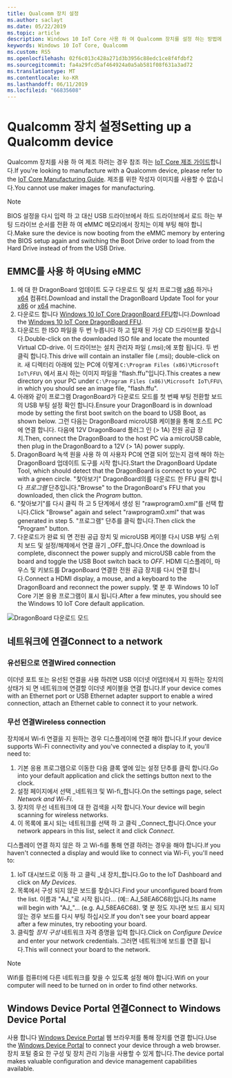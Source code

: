 ```yaml
---
title: Qualcomm 장치 설정
ms.author: saclayt
ms.date: 05/22/2019
ms.topic: article
description: Windows 10 IoT Core 사용 하 여 Qualcomm 장치를 설정 하는 방법에 알아봅니다.
keywords: Windows 10 IoT Core, Qualcomm
ms.custom: RS5
ms.openlocfilehash: 02f6c013c428a271d3b3956c88edc1ce8f4fdbf2
ms.sourcegitcommit: fa4a29fcd5af464924a0a5ab581f08f631a3ad72
ms.translationtype: MT
ms.contentlocale: ko-KR
ms.lasthandoff: 06/11/2019
ms.locfileid: "66835608"
---
```

# <a name="setting-up-a-qualcomm-device"></a><span data-ttu-id="7e6fc-104">Qualcomm 장치 설정</span><span class="sxs-lookup"><span data-stu-id="7e6fc-104">Setting up a Qualcomm device</span></span>

<span data-ttu-id="7e6fc-105">Qualcomm 장치를 사용 하 여 제조 하려는 경우 참조 하는 [IoT Core 제조 가이드](https://docs.microsoft.com/en-us/windows-hardware/manufacture/iot/iot-core-manufacturing-guide)합니다.</span><span class="sxs-lookup"><span data-stu-id="7e6fc-105">If you're looking to manufacture with a Qualcomm device, please refer to the [IoT Core Manufacturing Guide](https://docs.microsoft.com/en-us/windows-hardware/manufacture/iot/iot-core-manufacturing-guide).</span></span> <span data-ttu-id="7e6fc-106">제조를 위한 작성자 이미지를 사용할 수 없습니다.</span><span class="sxs-lookup"><span data-stu-id="7e6fc-106">You cannot use maker images for manufacturing.</span></span>

> [!NOTE]
> <span data-ttu-id="7e6fc-107">BIOS 설정을 다시 입력 하 고 대신 USB 드라이브에서 하드 드라이브에서 로드 하는 부팅 드라이브 순서를 전환 하 여 eMMC 메모리에서 장치는 이제 부팅 해야 합니다.</span><span class="sxs-lookup"><span data-stu-id="7e6fc-107">Make sure the device is now booting from the eMMC memory by entering the BIOS setup again and switching the Boot Drive order to load from the Hard Drive instead of from the USB Drive.</span></span>

## <a name="using-emmc"></a><span data-ttu-id="7e6fc-108">EMMC를 사용 하 여</span><span class="sxs-lookup"><span data-stu-id="7e6fc-108">Using eMMC</span></span>

1. <span data-ttu-id="7e6fc-109">에 대 한 DragonBoard 업데이트 도구 다운로드 및 설치 프로그램 [x86](https://developer.qualcomm.com/download/db410c/windows-10-iot-update-tool-dragonboard-410c-x86.zip) 하거나 [x64](https://developer.qualcomm.com/download/db410c/windows-10-iot-update-tool-dragonboard-410c-x64.zip) 컴퓨터.</span><span class="sxs-lookup"><span data-stu-id="7e6fc-109">Download and install the DragonBoard Update Tool for your [x86](https://developer.qualcomm.com/download/db410c/windows-10-iot-update-tool-dragonboard-410c-x86.zip) or [x64](https://developer.qualcomm.com/download/db410c/windows-10-iot-update-tool-dragonboard-410c-x64.zip) machine.</span></span>
2. <span data-ttu-id="7e6fc-110">다운로드 합니다 [Windows 10 IoT Core DragonBoard FFU](https://docs.microsoft.com/en-us/windows/iot-core/downloads)합니다.</span><span class="sxs-lookup"><span data-stu-id="7e6fc-110">Download the [Windows 10 IoT Core DragonBoard FFU](https://docs.microsoft.com/en-us/windows/iot-core/downloads).</span></span>
3. <span data-ttu-id="7e6fc-111">다운로드 한 ISO 파일을 두 번 누릅니다 하 고 탑재 된 가상 CD 드라이브를 찾습니다.</span><span class="sxs-lookup"><span data-stu-id="7e6fc-111">Double-click on the downloaded ISO file and locate the mounted Virtual CD-drive.</span></span> <span data-ttu-id="7e6fc-112">이 드라이브는 설치 관리자 파일 (.msi);에 포함 됩니다. 두 번 클릭 합니다.</span><span class="sxs-lookup"><span data-stu-id="7e6fc-112">This drive will contain an installer file (.msi); double-click on it.</span></span> <span data-ttu-id="7e6fc-113">새 디렉터리 아래에 있는 PC에 이렇게 `C:\Program Files (x86)\Microsoft IoT\FFU\` 에서 표시 하는 이미지 파일을 "flash.ffu"입니다.</span><span class="sxs-lookup"><span data-stu-id="7e6fc-113">This creates a new directory on your PC under `C:\Program Files (x86)\Microsoft IoT\FFU\` in which you should see an image file, "flash.ffu".</span></span>
4. <span data-ttu-id="7e6fc-114">아래와 같이 프로그램 DragonBoard가 다운로드 모드를 첫 번째 부팅 전환할 보드의 USB 부팅 설정 확인 합니다.</span><span class="sxs-lookup"><span data-stu-id="7e6fc-114">Ensure your DragonBoard is in download mode by setting the first boot switch on the board to USB Boot, as shown below.</span></span> <span data-ttu-id="7e6fc-115">그런 다음는 DragonBoard microUSB 케이블을 통해 호스트 PC에 연결 합니다. 다음에 12V DragonBoard 플러그 인 (> 1A) 전원 공급 장치.</span><span class="sxs-lookup"><span data-stu-id="7e6fc-115">Then, connect the DragonBoard to the host PC via a microUSB cable, then plug in the DragonBoard to a 12V (> 1A) power supply.</span></span>
5. <span data-ttu-id="7e6fc-116">DragonBoard 녹색 원을 사용 하 여 사용자 PC에 연결 되어 있는지 검색 해야 하는 DragonBoard 업데이트 도구를 시작 합니다.</span><span class="sxs-lookup"><span data-stu-id="7e6fc-116">Start the DragonBoard Update Tool, which should detect that the DragonBoard is connect to your PC with a green circle.</span></span> <span data-ttu-id="7e6fc-117">"찾아보기" DragonBoard의를 다운로드 한 FFU 클릭 합니다 _프로그램_ 단추입니다.</span><span class="sxs-lookup"><span data-stu-id="7e6fc-117">"Browse" to the DragonBoard's FFU that you downloaded, then click the _Program_ button.</span></span>
6. <span data-ttu-id="7e6fc-118">"찾아보기"를 다시 클릭 하 고 5 단계에서 생성 된 "rawprogram0.xml"를 선택 합니다.</span><span class="sxs-lookup"><span data-stu-id="7e6fc-118">Click "Browse" again and select "rawprogram0.xml" that was generated in step 5.</span></span> <span data-ttu-id="7e6fc-119">"프로그램" 단추를 클릭 합니다.</span><span class="sxs-lookup"><span data-stu-id="7e6fc-119">Then click the "Program" button.</span></span>
7. <span data-ttu-id="7e6fc-120">다운로드가 완료 되 면 전원 공급 장치 및 microUSB 케이블 다시 USB 부팅 스위치 보드 및 설정/해제에서 연결 끊기 _OFF_합니다.</span><span class="sxs-lookup"><span data-stu-id="7e6fc-120">Once the download is complete, disconnect the power supply and microUSB cable from the board and toggle the USB Boot switch back to _OFF_.</span></span> <span data-ttu-id="7e6fc-121">HDMI 디스플레이, 마우스 및 키보드를 DragonBoard 연결한 전원 공급 장치를 다시 연결 합니다.</span><span class="sxs-lookup"><span data-stu-id="7e6fc-121">Connect a HDMI display, a mouse, and a keyboard to the DragonBoard and reconnect the power supply.</span></span> <span data-ttu-id="7e6fc-122">몇 분 후 Windows 10 IoT Core 기본 응용 프로그램이 표시 됩니다.</span><span class="sxs-lookup"><span data-stu-id="7e6fc-122">After a few minutes, you should see the Windows 10 IoT Core default application.</span></span> 

![DragonBoard 다운로드 모드](../media/DeviceSetup/db1.png)

## <a name="connect-to-a-network"></a><span data-ttu-id="7e6fc-124">네트워크에 연결</span><span class="sxs-lookup"><span data-stu-id="7e6fc-124">Connect to a network</span></span>

### <a name="wired-connection"></a><span data-ttu-id="7e6fc-125">유선된으로 연결</span><span class="sxs-lookup"><span data-stu-id="7e6fc-125">Wired connection</span></span>
<span data-ttu-id="7e6fc-126">이더넷 포트 또는 유선된 연결을 사용 하려면 USB 이더넷 어댑터에서 지 원하는 장치의 상태가 되 면 네트워크에 연결할 이더넷 케이블을 연결 합니다.</span><span class="sxs-lookup"><span data-stu-id="7e6fc-126">If your device comes with an Ethernet port or USB Ethernet adapter support to enable a wired connection, attach an Ethernet cable to connect it to your network.</span></span>

### <a name="wireless-connection"></a><span data-ttu-id="7e6fc-127">무선 연결</span><span class="sxs-lookup"><span data-stu-id="7e6fc-127">Wireless connection</span></span>
<span data-ttu-id="7e6fc-128">장치에서 Wi-fi 연결을 지 원하는 경우 디스플레이에 연결 해야 합니다.</span><span class="sxs-lookup"><span data-stu-id="7e6fc-128">If your device supports Wi-Fi connectivity and you've connected a display to it, you'll need to:</span></span>

1. <span data-ttu-id="7e6fc-129">기본 응용 프로그램으로 이동한 다음 클록 옆에 있는 설정 단추를 클릭 합니다.</span><span class="sxs-lookup"><span data-stu-id="7e6fc-129">Go into your default application and click the settings button next to the clock.</span></span>
2. <span data-ttu-id="7e6fc-130">설정 페이지에서 선택 _네트워크 및 Wi-fi_합니다.</span><span class="sxs-lookup"><span data-stu-id="7e6fc-130">On the settings page, select _Network and Wi-Fi_.</span></span>
3. <span data-ttu-id="7e6fc-131">장치의 무선 네트워크에 대 한 검색을 시작 합니다.</span><span class="sxs-lookup"><span data-stu-id="7e6fc-131">Your device will begin scanning for wireless networks.</span></span>
4. <span data-ttu-id="7e6fc-132">이 목록에 표시 되는 네트워크를 선택 하 고 클릭 _Connect_합니다.</span><span class="sxs-lookup"><span data-stu-id="7e6fc-132">Once your network appears in this list, select it and click _Connect_.</span></span>

<span data-ttu-id="7e6fc-133">디스플레이 연결 하지 않은 하 고 Wi-fi를 통해 연결 하려는 경우을 해야 합니다.</span><span class="sxs-lookup"><span data-stu-id="7e6fc-133">If you haven't connected a display and would like to connect via Wi-Fi, you'll need to:</span></span>

1. <span data-ttu-id="7e6fc-134">IoT 대시보드로 이동 하 고 클릭 _내 장치_합니다.</span><span class="sxs-lookup"><span data-stu-id="7e6fc-134">Go to the IoT Dashboard and click on _My Devices_.</span></span>
2. <span data-ttu-id="7e6fc-135">목록에서 구성 되지 않은 보드를 찾습니다.</span><span class="sxs-lookup"><span data-stu-id="7e6fc-135">Find your unconfigured board from the list.</span></span> <span data-ttu-id="7e6fc-136">이름과 "AJ_"로 시작 됩니다... (예:: AJ_58EA6C68)입니다.</span><span class="sxs-lookup"><span data-stu-id="7e6fc-136">Its name will begin with "AJ_"... (e.g. AJ_58EA6C68).</span></span> <span data-ttu-id="7e6fc-137">몇 분 정도 지나면 보드 표시 되지 않는 경우 보드를 다시 부팅 하십시오.</span><span class="sxs-lookup"><span data-stu-id="7e6fc-137">If you don't see your board appear after a few minutes, try rebooting your board.</span></span>
3. <span data-ttu-id="7e6fc-138">클릭할 _장치 구성_ 네트워크 자격 증명을 입력 합니다.</span><span class="sxs-lookup"><span data-stu-id="7e6fc-138">Click on _Configure Device_ and enter your network credentials.</span></span> <span data-ttu-id="7e6fc-139">그러면 네트워크에 보드를 연결 됩니다.</span><span class="sxs-lookup"><span data-stu-id="7e6fc-139">This will connect your board to the network.</span></span>

> [!NOTE]
> <span data-ttu-id="7e6fc-140">Wifi를 컴퓨터에 다른 네트워크를 찾을 수 있도록 설정 해야 합니다.</span><span class="sxs-lookup"><span data-stu-id="7e6fc-140">Wifi on your computer will need to be turned on in order to find other networks.</span></span>

## <a name="connect-to-windows-device-portal"></a><span data-ttu-id="7e6fc-141">Windows Device Portal 연결</span><span class="sxs-lookup"><span data-stu-id="7e6fc-141">Connect to Windows Device Portal</span></span>

<span data-ttu-id="7e6fc-142">사용 합니다 [Windows Device Portal](../manage-your-device/DevicePortal.md) 웹 브라우저를 통해 장치를 연결 합니다.</span><span class="sxs-lookup"><span data-stu-id="7e6fc-142">Use the [Windows Device Portal](../manage-your-device/DevicePortal.md) to connect your device through a web browser.</span></span> <span data-ttu-id="7e6fc-143">장치 포털 중요 한 구성 및 장치 관리 기능을 사용할 수 있게 합니다.</span><span class="sxs-lookup"><span data-stu-id="7e6fc-143">The device portal makes valuable configuration and device management capabilities available.</span></span> 



